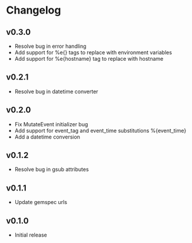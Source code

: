 # Changelog

v0.3.0
-------------
* Resolve bug in error handling
* Add support for %e{} tags to replace with environment variables
* Add support for %e{hostname} tag to replace with hostname

v0.2.1
-------------
* Resolve bug in datetime converter

v0.2.0
-------------
* Fix MutateEvent initializer bug
* Add support for event_tag and event_time substitutions %{event_time}
* Add a datetime conversion

v0.1.2
-------------
* Resolve bug in gsub attributes

v0.1.1
-------------
* Update gemspec urls

v0.1.0
-------------
* Initial release
